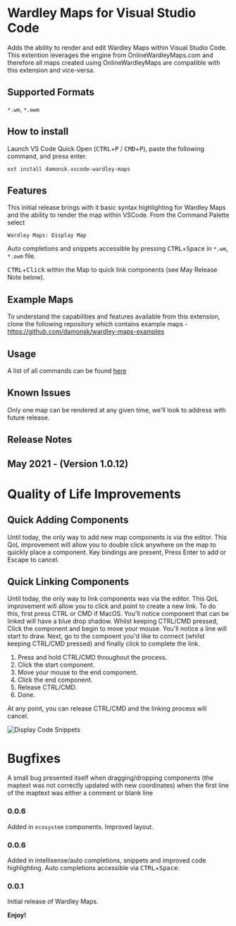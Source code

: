 # Wardley Maps for Visual Studio Code

Adds the ability to render and edit Wardley Maps within Visual Studio Code.  This extention leverages the engine from OnlineWardleyMaps.com and therefore all maps created using OnlineWardleyMaps are compatible with this extension and vice-versa.

## Supported Formats

`*.wm`, `*.owm`

## How to install

Launch VS Code Quick Open (<kbd>CTRL</kbd>+<kbd>P</kbd> / <kbd>CMD</kbd>+<kbd>P</kbd>), paste the following command, and press enter.

`ext install damonsk.vscode-wardley-maps`

## Features

This initial release brings with it basic syntax highlighting for Wardley Maps and the ability to render the map within VSCode.  From the Command Palette select 

`Wardley Maps: Display Map`

Auto completions and snippets accessible by pressing <kbd>CTRL</kbd>+<kbd>Space</kbd>
 in `*.wm`, `*.owm` file. 

 <kbd>CTRL</kbd>+<kbd>Click</kbd> within the Map to quick link components (see May Release Note below).

## Example Maps

To understand the capabilities and features available from this extension, clone the following repository which contains example maps - <https://github.com/damonsk/wardley-maps-examples>

## Usage
A list of all commands can be found [here](./usage.md)

## Known Issues

Only one map can be rendered at any given time, we'll look to address with future release.

## Release Notes

## May 2021 - (Version 1.0.12)

# Quality of Life Improvements

## Quick Adding Components 

Until today, the only way to add new map components is via the editor.  This QoL improvement will allow you to double click anywhere on the map to quickly place a component.  Key bindings are present, Press Enter to add or Escape to cancel.

## Quick Linking Components

Until today, the only way to link components was via the editor.  This QoL improvement will allow you to click and point to create a new link.  To do this, first press CTRL or CMD if MacOS.  You'll notice component that can be linked will have a blue drop shadow.  Whilst keeping CTRL/CMD pressed, Click the component and begin to move your mouse.  You'll notice a line will start to draw.  Next, go to the compoent you'd like to connect (whilst keeping CTRL/CMD pressed) and finally click to complete the link.

1. Press and hold CTRL/CMD throughout the process.
2. Click the start component.
3. Move your mouse to the end component.
4. Click the end component.
5. Release CTRL/CMD.
6. Done.

At any point, you can release CTRL/CMD and the linking process will cancel.

![Display Code Snippets](https://docs.onlinewardleymaps.com/assets/qol-may-2021.gif)

# Bugfixes

A small bug presented itself when dragging/dropping components (the maptext was not correctly updated with new coordinates) when the first line of the maptext was either a comment or blank line

### 0.0.6

Added in `ecosystem` components. Improved layout.

### 0.0.6

Added in intellisense/auto completions, snippets and improved code highlighting.  Auto completions accessible via <kbd>CTRL</kbd>+<kbd>Space</kbd>.

### 0.0.1

Initial release of Wardley Maps.

**Enjoy!**